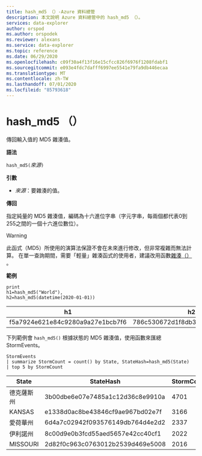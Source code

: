```yaml
---
title: hash_md5 （）-Azure 資料總管
description: 本文說明 Azure 資料總管中的 hash_md5 （）。
services: data-explorer
author: orspod
ms.author: orspodek
ms.reviewer: alexans
ms.service: data-explorer
ms.topic: reference
ms.date: 06/29/2020
ms.openlocfilehash: c09f30a4f13f16e15cfcc826f6976f1208fdabf1
ms.sourcegitcommit: e093e4fdc7dafff6997ee5541e79fa9db446ecaa
ms.translationtype: MT
ms.contentlocale: zh-TW
ms.lasthandoff: 07/01/2020
ms.locfileid: "85793618"
---
```

# <a name="hash_md5"></a>hash_md5 （）

傳回輸入值的 MD5 雜湊值。

**語法**

`hash_md5(`*來源*`)`

**引數**

* *來源*：要雜湊的值。

**傳回**

指定純量的 MD5 雜湊值，編碼為十六進位字串（字元字串，每兩個都代表0到255之間的一個十六進位數位）。

> [!WARNING]
> 此函式（MD5）所使用的演算法保證不會在未來進行修改，但非常複雜而無法計算。 在單一查詢期間，需要「輕量」雜湊函式的使用者，建議改用函數[雜湊（）](./hashfunction.md) 。

**範例**

<!-- csl: https://help.kusto.windows.net/Samples -->
```kusto
print 
h1=hash_md5("World"),
h2=hash_md5(datetime(2020-01-01))
```

|h1|h2|
|---|---|
|f5a7924e621e84c9280a9a27e1bcb7f6|786c530672d1f8db31fee25ea8a9390b|


下列範例會 `hash_md5()` 根據狀態的 MD5 雜湊值，使用函數來匯總 StormEvents。 

<!-- csl: https://help.kusto.windows.net/Samples -->
```kusto
StormEvents
| summarize StormCount = count() by State, StateHash=hash_md5(State)
| top 5 by StormCount
```

|State|StateHash|StormCount|
|---|---|---|
|德克薩斯州|3b00dbe6e07e7485a1c12d36c8e9910a|4701|
|KANSAS|e1338d0ac8be43846cf9ae967bd02e7f|3166|
|愛荷華州|6d4a7c02942f093576149db764d4e2d2|2337|
|伊利諾州|8c00d9e0b3fcd55aed5657e42cc40cf1|2022|
|MISSOURI|2d82f0c963c0763012b2539d469e5008|2016|
